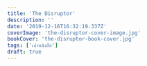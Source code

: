 ```yaml
---
title: 'The Disruptor'
description: ''
date: '2019-12-16T16:32:19.337Z'
coverImage: 'the-disruptor-cover-image.jpg'
bookCover: 'the-disruptor-book-cover.jpg'
tags: ['เล่าหนังสือ']
draft: true
---
```

